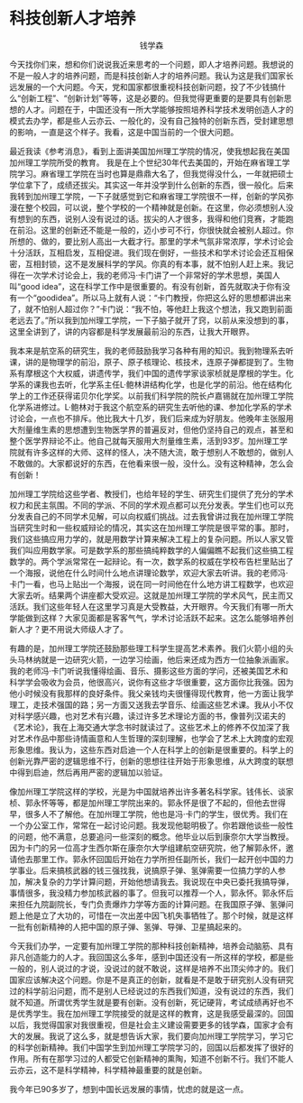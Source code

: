 # 科技创新人才培养
<p align="center">钱学森</p>

今天找你们来，想和你们说说我近来思考的一个问题，即人才培养问题。我想说的不是一般人才的培养问题，而是科技创新人才的培养问题。我认为这是我们国家长远发展的一个大问题。 
​
今天，党和国家都很重视科技创新问题，投了不少钱搞什么“创新工程”、“创新计划”等等，这是必要的。但我觉得更重要的是要具有创新思想的人才。问题在于，中国还没有一所大学能够按照培养科学技术发明创造人才的模式去办学，都是些人云亦云、一般化的，没有自己独特的创新东西，受封建思想的影响，一直是这个样子。我看，这是中国当前的一个很大问题。 

最近我读《参考消息》，看到上面讲美国加州理工学院的情况，使我想起我在美国加州理工学院所受的教育。
我是在上个世纪30年代去美国的，开始在麻省理工学院学习。麻省理工学院在当时也算是鼎鼎大名了，但我觉得没什么，一年就把硕士学位拿下了，成绩还拔尖。其实这一年并没学到什么创新的东西，很一般化。后来我转到加州理工学院，一下子就感觉到它和麻省理工学院很不一样，创新的学风弥漫在整个校园，可以说，整个学校的一个精神就是创新。在这里，你必须想别人没有想到的东西，说别人没有说过的话。拔尖的人才很多，我得和他们竞赛，才能跑在前沿。这里的创新还不能是一般的，迈小步可不行，你很快就会被别人超过。你所想的、做的，要比别人高出一大截才行。那里的学术气氛非常浓厚，学术讨论会十分活跃，互相启发，互相促进。我们现在倒好，一些技术和学术讨论会还互相保密，互相封锁，这不是发展科学的学风。你真的有本事，就不怕别人赶上来。我记得在一次学术讨论会上，我的老师冯·卡门讲了一个非常好的学术思想，美国人叫“good idea”，这在科学工作中是很重要的。有没有创新，首先就取决于你有没有一个“goodidea”。所以马上就有人说：“卡门教授，你把这么好的思想都讲出来了，就不怕别人超过你？”卡门说：“我不怕，等他赶上我这个想法，我又跑到前面老远去了。”所以我到加州理工学院，一下子脑子就开了窍，以前从来没想到的事，这里全讲到了，讲的内容都是科学发展最前沿的东西，让我大开眼界。 

我本来是航空系的研究生，我的老师鼓励我学习各种有用的知识。我到物理系去听课，讲的是物理学的前沿，原子、原子核理论、核技术，连原子弹都提到了。生物系有摩根这个大权威，讲遗传学，我们中国的遗传学家谈家桢就是摩根的学生。化学系的课我也去听，化学系主任L·鲍林讲结构化学，也是化学的前沿。他在结构化学上的工作还获得诺贝尔化学奖。以前我们科学院的院长卢嘉锡就在加州理工学院化学系进修过。L·鲍林对于我这个航空系的研究生去听他的课、参加化学系的学术讨论会，一点也不排斥。他比我大十几岁，我们后来成为好朋友。他晚年主张服用大剂量维生素的思想遭到生物医学界的普遍反对，但他仍坚持自己的观点，甚至和整个医学界辩论不止。他自己就每天服用大剂量维生素，活到93岁。加州理工学院就有许多这样的大师、这样的怪人，决不随大流，敢于想别人不敢想的，做别人不敢做的。大家都说好的东西，在他看来很一般，没什么。没有这种精神，怎么会有创新！

加州理工学院给这些学者、教授们，也给年轻的学生、研究生们提供了充分的学术权力和民主氛围。不同的学派、不同的学术观点都可以充分发表。学生们也可以充分发表自己的不同学术见解，可以向权威们挑战。过去我曾讲过我在加州理工学院当研究生时和一些权威辩论的情况，其实这在加州理工学院是很平常的事。那时，我们这些搞应用力学的，就是用数学计算来解决工程上的复杂问题。所以人家又管我们叫应用数学家。可是数学系的那些搞纯粹数学的人偏偏瞧不起我们这些搞工程数学的。两个学派常常在一起辩论。有一次，数学系的权威在学校布告栏里贴出了一个海报，说他在什么时间什么地点讲理论数学，欢迎大家去听讲。我的老师冯·卡门一看，也马上贴出一个海报，说在同一时间他在什么地方讲工程数学，也欢迎大家去听。结果两个讲座都大受欢迎。这就是加州理工学院的学术风气，民主而又活跃。我们这些年轻人在这里学习真是大受教益，大开眼界。今天我们有哪一所大学能做到这样？大家见面都是客客气气，学术讨论活跃不起来。这怎么能够培养创新人才？更不用说大师级人才了。

有趣的是，加州理工学院还鼓励那些理工科学生提高艺术素养。我们火箭小组的头头马林纳就是一边研究火箭，一边学习绘画，他后来还成为西方一位抽象派画家。我的老师冯·卡门听说我懂得绘画、音乐、摄影这些方面的学问，还被美国艺术和科学学会吸收为会员，他很高兴，说你有这些才华很重要，这方面你比我强。因为他小时候没有我那样的良好条件。我父亲钱均夫很懂得现代教育，他一方面让我学理工，走技术强国的路；另一方面又送我去学音乐、绘画这些艺术课。我从小不仅对科学感兴趣，也对艺术有兴趣，读过许多艺术理论方面的书，像普列汉诺夫的《艺术论》，我在上海交通大学念书时就读过了。这些艺术上的修养不仅加深了我对艺术作品中那些诗情画意和人生哲理的深刻理解，也学会了艺术上大跨度的宏观形象思维。我认为，这些东西对启迪一个人在科学上的创新是很重要的。科学上的创新光靠严密的逻辑思维不行，创新的思想往往开始于形象思维，从大跨度的联想中得到启迪，然后再用严密的逻辑加以验证。

像加州理工学院这样的学校，光是为中国就培养出许多著名科学家。钱伟长、谈家桢、郭永怀等等，都是加州理工学院出来的。郭永怀是很了不起的，但他去世得早，很多人不了解他。在加州理工学院，他也是冯·卡门的学生，很优秀。我们在一个办公室工作，常常在一起讨论问题。我发现他聪明极了。你若跟他谈些一般性的问题，他不满意，总要追问一些深刻的概念。他毕业以后到康奈尔大学当教授。因为卡门的另一位高才生西尔斯在康奈尔大学组建航空研究院，他了解郭永怀，邀请他去那里工作。郭永怀回国后开始在力学所担任副所长，我们一起开创中国的力学事业。后来搞核武器的钱三强找我，说搞原子弹、氢弹需要一位搞力学的人参加，解决复杂的力学计算问题，开始他想请我去。我说现在中央已委托我搞导弹，事情很多，我没精力参加核武器的事了。但我可以推荐一个人，郭永怀。郭永怀后来担任九院副院长，专门负责爆炸力学等方面的计算问题。在我国原子弹、氢弹问题上他是立了大功的，可惜在一次出差中因飞机失事牺牲了。那个时候，就是这样一批有创新精神的人把中国的原子弹、氢弹、导弹、卫星搞起来的。

今天我们办学，一定要有加州理工学院的那种科技创新精神，培养会动脑筋、具有非凡创造能力的人才。我回国这么多年，感到中国还没有一所这样的学校，都是些一般的，别人说过的才说，没说过的就不敢说，这样是培养不出顶尖帅才的。我们国家应该解决这个问题。你是不是真正的创新，就看是不是敢于研究别人没有研究过的科学前沿问题，而不是别人已经说过的东西我们知道，没有说过的东西，我们就不知道。所谓优秀学生就是要有创新。没有创新，死记硬背，考试成绩再好也不是优秀学生。我在加州理工学院接受的就是这样的教育，这是我感受最深的。回国以后，我觉得国家对我很重视，但是社会主义建设需要更多的钱学森，国家才会有大的发展。我说了这么多，就是想告诉大家，我们要向加州理工学院学习，学习它的科学创新精神。我们中国学生到加州理工学院学习的，回国以后都发挥了很好的作用。所有在那学习过的人都受它创新精神的熏陶，知道不创新不行。我们不能人云亦云，这不是科学精神，科学精神最重要的就是创新。

我今年已90多岁了，想到中国长远发展的事情，忧虑的就是这一点。